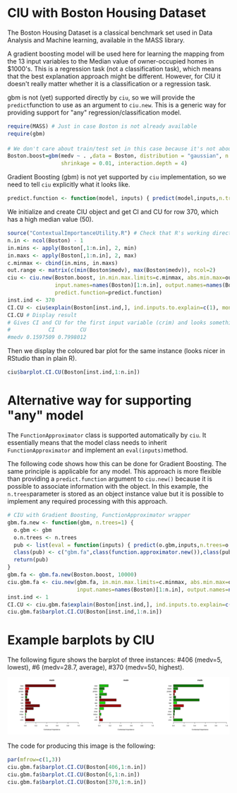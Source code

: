 # CIU with Boston Housing Dataset

The Boston Housing Dataset is a classical benchmark set used in Data Analysis and Machine learning, available in the MASS library. 

A gradient boosting model will be used here for learning the mapping from the 13 input variables to the Median value of owner-occupied homes in $1000's. This is a regression task (not a classification task), which means that the best explanation approach might be different. However, for CIU it doesn't really matter whether it is a classification or a regression task.

gbm is not (yet) supported directly by ``ciu``, so we will provide the ``predict``function to use as an argument to ``ciu.new``. This is a generic way for providing support for "any" regression/classification model. 

```r
require(MASS) # Just in case Boston is not already available
require(gbm)

# We don't care about train/test set in this case because it's not about evaluating training performance.
Boston.boost=gbm(medv ~ . ,data = Boston, distribution = "gaussian", n.trees=10000,
                 shrinkage = 0.01, interaction.depth = 4)
```
Gradient Boosting (gbm) is not yet supported by ``ciu`` implementation, so we need to tell ``ciu`` explicitly what it looks like. 

```r
predict.function <- function(model, inputs) { predict(model,inputs,n.trees=10000) }
```
We initialize and create CIU object and get CI and CU for row 370, which has a high median value (50).
```r
source("ContextualImportanceUtility.R") # Check that R's working directory is set correctly.
n.in <- ncol(Boston) - 1
in.mins <- apply(Boston[,1:n.in], 2, min)
in.maxs <- apply(Boston[,1:n.in], 2, max)
c.minmax <- cbind(in.mins, in.maxs)
out.range <- matrix(c(min(Boston$medv), max(Boston$medv)), ncol=2)
ciu <- ciu.new(Boston.boost, in.min.max.limits=c.minmax, abs.min.max=out.range, 
               input.names=names(Boston)[1:n.in], output.names=names(Boston)[n.in+1], 
               predict.function=predict.function)
inst.ind <- 370
CI.CU <- ciu$explain(Boston[inst.ind,], ind.inputs.to.explain=c(1), montecarlo.samples = 100)
CI.CU # Display result
# Gives CI and CU for the first input variable (crim) and looks something like this: 
#            CI        CU
#medv 0.1597509 0.7998012
```
Then we display the coloured bar plot for the same instance (looks nicer in RStudio than in plain R).

```r
ciu$barplot.CI.CU(Boston[inst.ind,1:n.in])

```
# Alternative way for supporting "any" model
The ``FunctionApproximator`` class is supported automatically by ``ciu``. It essentially means that the model class needs to inherit ``FunctionApproximator`` and implement an ``eval(inputs)``method. 

The following code shows how this can be done for Gradient Boosting. The same principle is applicable for any model. This approach is more flexible than providing a ``predict.function`` argument to ``ciu.new()`` because it is possible to associate information with the object. In this example, the ``n.trees``parameter is stored as an object instance value but it is possible to implement any required processing with this approach. 

```r
# CIU with Gradient Boosting, FunctionApproximator wrapper
gbm.fa.new <- function(gbm, n.trees=1) {
  o.gbm <- gbm
  o.n.trees <- n.trees
  pub <- list(eval = function(inputs) { predict(o.gbm,inputs,n.trees=o.n.trees) })
  class(pub) <- c("gbm.fa",class(function.approximator.new()),class(pub))
  return(pub)
}
gbm.fa <- gbm.fa.new(Boston.boost, 10000)
ciu.gbm.fa <- ciu.new(gbm.fa, in.min.max.limits=c.minmax, abs.min.max=out.range, 
                      input.names=names(Boston)[1:n.in], output.names=names(Boston)[n.in+1])
inst.ind <- 1
CI.CU <- ciu.gbm.fa$explain(Boston[inst.ind,], ind.inputs.to.explain=c(1), montecarlo.samples = 100)
ciu.gbm.fa$barplot.CI.CU(Boston[inst.ind,1:n.in])
```
# Example barplots by CIU

The following figure shows the barplot of three instances: #406 (medv=5, lowest), #6 (medv=28.7, average), #370 (medv=50, highest). 

![CIU barplots for three instances of Boston Housing](/Figures/BostonHousingCIU_barplots.png)

The code for producing this image is the following: 
```r
par(mfrow=c(1,3))
ciu.gbm.fa$barplot.CI.CU(Boston[406,1:n.in])
ciu.gbm.fa$barplot.CI.CU(Boston[6,1:n.in])
ciu.gbm.fa$barplot.CI.CU(Boston[370,1:n.in])
```



